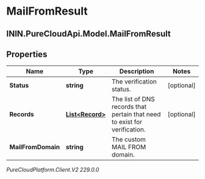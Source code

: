# MailFromResult

## ININ.PureCloudApi.Model.MailFromResult

## Properties

|Name | Type | Description | Notes|
|------------ | ------------- | ------------- | -------------|
| **Status** | **string** | The verification status. | [optional] |
| **Records** | [**List&lt;Record&gt;**](Record) | The list of DNS records that pertain that need to exist for verification. | [optional] |
| **MailFromDomain** | **string** | The custom MAIL FROM domain. | |



_PureCloudPlatform.Client.V2 229.0.0_
